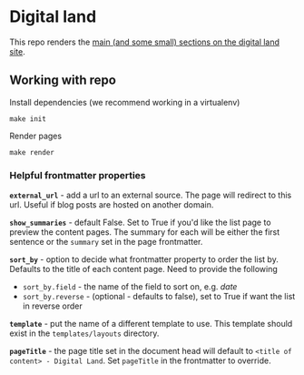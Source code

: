 # Digital land

This repo renders the [main (and some small) sections on the digital land site](https://digital-land.github.io/).

## Working with repo

Install dependencies (we recommend working in a virtualenv)

    make init

Render pages

    make render

### Helpful frontmatter properties

**`external_url`** - add a url to an external source. The page will redirect to this url. Useful if blog posts are hosted on another domain.

**`show_summaries`** - default False. Set to True if you'd like the list page to preview the content pages. The summary for each will be either the first sentence or the `summary` set in the page frontmatter.

**`sort_by`** - option to decide what frontmatter property to order the list by. Defaults to the title of each content page. Need to provide the following

* `sort_by.field` - the name of the field to sort on, e.g. _date_
* `sort_by.reverse` - (optional - defaults to false), set to True if want the list in reverse order 

**`template`** - put the name of a different template to use. This template should exist in the `templates/layouts` directory.

**`pageTitle`** - the page title set in the document head will default to `<title of content> - Digital Land`. Set `pageTitle` in the frontmatter to override.
